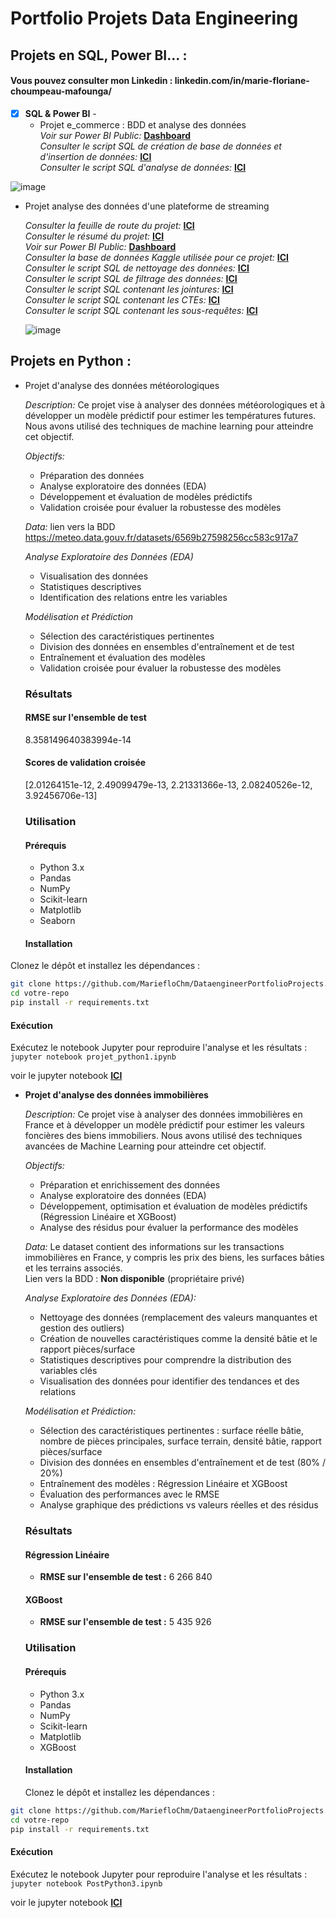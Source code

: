 # Portfolio Projets Data Engineering

## Projets en SQL, Power BI... : <br/>

#### Vous pouvez consulter mon Linkedin : linkedin.com/in/marie-floriane-choumpeau-mafounga/

- [x] **SQL & Power BI** - 
  - Projet e_commerce : BDD et analyse des données <br />
      *Voir sur Power BI Public:* **[Dashboard](https://app.powerbi.com/groups/me/reports/e0737ece-2b74-4876-9433-2275f91888fb/ReportSection?ctid=e065ecf4-22b4-4599-9daf-24c5cb5e12d3&pbi_source=shareVisual&visual=9315eb35a2449d427a9f&height=227.06&width=326.64&bookmarkGuid=b3e669ff-0eb8-4bc2-a0b2-323201e4caa9)**<br />
      *Consulter le script SQL de création de base de données et d'insertion de données:* **[ICI](https://github.com/MariefloChm/DataengineerPortfolioProjects/blob/e2b4dd5c654d5c70c0b103e4e1ce4dfffe794dc6/SQL_creation_BDD)**<br />
      *Consulter le script SQL d'analyse de données:* **[ICI](https://github.com/MariefloChm/DataengineerPortfolioProjects/blob/3fbd5aad57bf247209ce596dc42ef4b11169ac0a/SQL_Data_analyse)**<br />



![image](https://github.com/MariefloChm/DataengineerPortfolioProjects/assets/123181986/d913786b-0e0e-4c93-9cf6-911759a3080d)


  - Projet analyse des données d'une plateforme de streaming <br />

      *Consulter la feuille de route du projet:* **[ICI](https://www.notion.so/Etapes-du-projet-afe4cd1c824b4cf2be52bcc3dda469f0?pvs=4)**<br />
      *Consulter le résumé du projet:* **[ICI](https://www.notion.so/R-sum-du-Projet-d-Analyse-des-Donn-es-de-Streaming-d5de989c8d5e436fb280699623f1d7d8?pvs=4)**<br />
      *Voir sur Power BI Public:* **[Dashboard](https://app.powerbi.com/groups/me/reports/a95c34d6-0008-427a-a759-f9df4ed69317?ctid=e065ecf4-22b4-4599-9daf-24c5cb5e12d3&pbi_source=linkShare)**<br />
      *Consulter la base de données Kaggle utilisée pour ce projet:* **[ICI](https://www.kaggle.com/datasets/rajatkumar30/streaming-application-viewership/data)**<br />
      *Consulter le script SQL  de nettoyage des données:* **[ICI](https://github.com/MariefloChm/DataengineerPortfolioProjects/blob/e2b4dd5c654d5c70c0b103e4e1ce4dfffe794dc6/SQL_creation_BDD)**<br />
      *Consulter le script SQL de filtrage des données:* **[ICI](https://github.com/MariefloChm/DataengineerPortfolioProjects/blob/3fbd5aad57bf247209ce596dc42ef4b11169ac0a/SQL_Data_analyse)**<br />
      *Consulter le script SQL contenant les jointures:* **[ICI](https://github.com/MariefloChm/DataengineerPortfolioProjects/blob/3fbd5aad57bf247209ce596dc42ef4b11169ac0a/SQL_Data_analyse)**<br />
      *Consulter le script SQL contenant les CTEs:* **[ICI](https://github.com/MariefloChm/DataengineerPortfolioProjects/blob/3fbd5aad57bf247209ce596dc42ef4b11169ac0a/SQL_Data_analyse)**<br />
      *Consulter le script SQL contenant les sous-requêtes:* **[ICI](https://github.com/MariefloChm/DataengineerPortfolioProjects/blob/3fbd5aad57bf247209ce596dc42ef4b11169ac0a/SQL_Data_analyse)**<br />

    ![image](https://github.com/MariefloChm/DataengineerPortfolioProjects/assets/123181986/7855fd53-f2a2-4ff6-8545-19cf51802d9d)


## Projets en Python : <br/>

  - Projet d'analyse des données météorologiques <br />
  
      *Description:*
Ce projet vise à analyser des données météorologiques et à développer un modèle prédictif pour estimer les températures futures. Nous avons utilisé des techniques de machine learning pour atteindre cet objectif.

      *Objectifs:*
    - Préparation des données
    - Analyse exploratoire des données (EDA)
    - Développement et évaluation de modèles prédictifs
    - Validation croisée pour évaluer la robustesse des modèles

    *Data:*
lien vers la BDD https://meteo.data.gouv.fr/datasets/6569b27598256cc583c917a7

    *Analyse Exploratoire des Données (EDA)*
    - Visualisation des données
    - Statistiques descriptives
    - Identification des relations entre les variables

    *Modélisation et Prédiction*
     - Sélection des caractéristiques pertinentes
     - Division des données en ensembles d'entraînement et de test
     - Entraînement et évaluation des modèles
     - Validation croisée pour évaluer la robustesse des modèles

    ### Résultats
    #### RMSE sur l'ensemble de test
    8.358149640383994e-14

    #### Scores de validation croisée
    [2.01264151e-12, 2.49099479e-13, 2.21331366e-13, 2.08240526e-12, 3.92456706e-13]

    ### Utilisation
    #### Prérequis
    - Python 3.x
    - Pandas
    - NumPy
    - Scikit-learn
    - Matplotlib
    - Seaborn

    #### Installation
  Clonez le dépôt et installez les dépendances :
```bash
git clone https://github.com/MariefloChm/DataengineerPortfolioProjects.git
cd votre-repo
pip install -r requirements.txt
```

  #### Exécution
  Exécutez le notebook Jupyter pour reproduire l'analyse et les résultats :
```jupyter notebook projet_python1.ipynb```

voir le jupyter notebook **[ICI](https://github.com/MariefloChm/DataengineerPortfolioProjects/blob/main/projet_python1.ipynb)**<br />







- **Projet d'analyse des données immobilières** <br />

    *Description:*
Ce projet vise à analyser des données immobilières en France et à développer un modèle prédictif pour estimer les valeurs foncières des biens immobiliers. Nous avons utilisé des techniques avancées de Machine Learning pour atteindre cet objectif.

    *Objectifs:*
    - Préparation et enrichissement des données
    - Analyse exploratoire des données (EDA)
    - Développement, optimisation et évaluation de modèles prédictifs (Régression Linéaire et XGBoost)
    - Analyse des résidus pour évaluer la performance des modèles

    *Data:*
Le dataset contient des informations sur les transactions immobilières en France, y compris les prix des biens, les surfaces bâties et les terrains associés.  
Lien vers la BDD : **Non disponible** (propriétaire privé)

    *Analyse Exploratoire des Données (EDA):*
    - Nettoyage des données (remplacement des valeurs manquantes et gestion des outliers)
    - Création de nouvelles caractéristiques comme la densité bâtie et le rapport pièces/surface
    - Statistiques descriptives pour comprendre la distribution des variables clés
    - Visualisation des données pour identifier des tendances et des relations

    *Modélisation et Prédiction:*
     - Sélection des caractéristiques pertinentes : surface réelle bâtie, nombre de pièces principales, surface terrain, densité bâtie, rapport pièces/surface
     - Division des données en ensembles d'entraînement et de test (80% / 20%)
     - Entraînement des modèles : Régression Linéaire et XGBoost
     - Évaluation des performances avec le RMSE
     - Analyse graphique des prédictions vs valeurs réelles et des résidus

    ### Résultats
    #### Régression Linéaire
    - **RMSE sur l'ensemble de test :** 6 266 840  
    #### XGBoost
    - **RMSE sur l'ensemble de test :** 5 435 926

    ### Utilisation
    #### Prérequis
    - Python 3.x
    - Pandas
    - NumPy
    - Scikit-learn
    - Matplotlib
    - XGBoost

    #### Installation
  Clonez le dépôt et installez les dépendances :
```bash
git clone https://github.com/MariefloChm/DataengineerPortfolioProjects.git
cd votre-repo
pip install -r requirements.txt
```

  #### Exécution
  Exécutez le notebook Jupyter pour reproduire l'analyse et les résultats :
```jupyter notebook PostPython3.ipynb```

voir le jupyter notebook **[ICI](https://github.com/MariefloChm/DataengineerPortfolioProjects/blob/main/PostPython3.ipynb)**<br />
